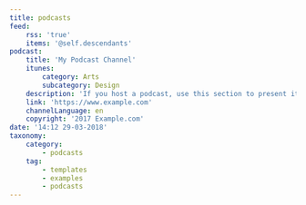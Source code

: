 ```yaml
---
title: podcasts
feed:
    rss: 'true'
    items: '@self.descendants'
podcast:
    title: 'My Podcast Channel'
    itunes:
        category: Arts
        subcategory: Design
    description: 'If you host a podcast, use this section to present it in style!'
    link: 'https://www.example.com'
    channelLanguage: en
    copyright: '2017 Example.com'
date: '14:12 29-03-2018'
taxonomy:
    category:
        - podcasts
    tag:
        - templates
        - examples
        - podcasts
---
```


